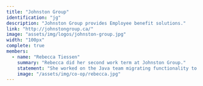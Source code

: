 ```yaml
---
title: "Johnston Group"
identification: "jg"
description: "Johnston Group provides Employee benefit solutions."
link: "http://johnstongroup.ca/"
image: "assets/img/logos/johnston-group.jpg"
width: "100px"
complete: true
members:
  - name: "Rebecca Tiessen"
    summary: "Rebecca did her second work term at Johnston Group."
    statement: "She worked on the Java team migrating functionality to their new web application."
    image: "/assets/img/co-op/rebecca.jpg"
---
```

